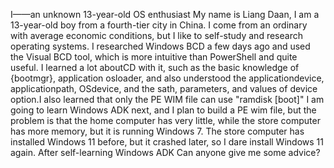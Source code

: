 I——an unknown 13-year-old OS enthusiast
  My name is Liang Daan, I am a 13-year-old boy from a fourth-tier city in China. I come from an ordinary with average economic conditions, but I like to self-study and research operating systems.
  I researched Windows BCD a few days ago and used the Visual BCD tool, which is more intuitive than PowerShell and quite useful. I learned a lot aboutCD with it, such as the basic knowledge of {bootmgr}, application osloader, and also understood the applicationdevice, applicationpath, OSdevice, and the sath, parameters, and values of device option.I also learned that only the PE WIM file can use "ramdisk [boot]"
  I am going to learn Windows ADK next, and I plan to build a PE wim file, but the problem is that the home computer has very little, while the store computer has more memory, but it is running Windows 7. The store computer has installed Windows 11 before, but it crashed later, so I dare install Windows 11 again. After self-learning Windows ADK
  Can anyone give me some advice?

